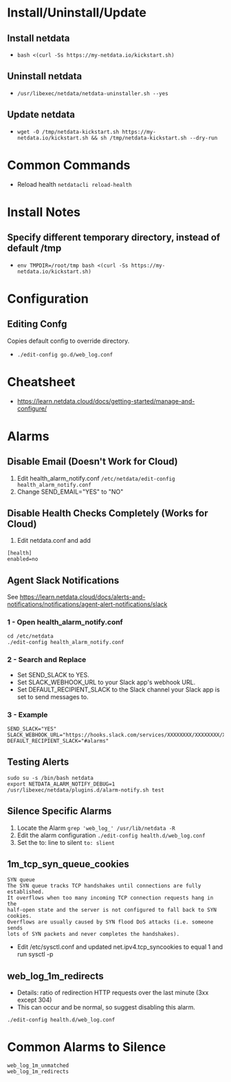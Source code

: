# Install/Uninstall/Update
## Install netdata
* ```bash <(curl -Ss https://my-netdata.io/kickstart.sh)```

## Uninstall netdata
* ```/usr/libexec/netdata/netdata-uninstaller.sh --yes```

## Update netdata
* ```wget -O /tmp/netdata-kickstart.sh https://my-netdata.io/kickstart.sh && sh /tmp/netdata-kickstart.sh --dry-run```

# Common Commands
* Reload health ```netdatacli reload-health```

# Install Notes
## Specify different temporary directory, instead of default /tmp
* ```env TMPDIR=/root/tmp bash <(curl -Ss https://my-netdata.io/kickstart.sh)```

# Configuration
## Editing Confg
Copies default config to override directory.
* ```./edit-config go.d/web_log.conf```

# Cheatsheet
* https://learn.netdata.cloud/docs/getting-started/manage-and-configure/

# Alarms

## Disable Email (Doesn't Work for Cloud)
1. Edit health_alarm_notify.conf
```/etc/netdata/edit-config health_alarm_notify.conf```
2. Change SEND_EMAIL="YES" to "NO"

## Disable Health Checks Completely (Works for Cloud)
1. Edit netdata.conf and add
```
[health]
enabled=no
```

## Agent Slack Notifications
See https://learn.netdata.cloud/docs/alerts-and-notifications/notifications/agent-alert-notifications/slack
### 1 - Open health_alarm_notify.conf
```
cd /etc/netdata
./edit-config health_alarm_notify.conf
```
### 2 - Search and Replace
* Set SEND_SLACK to YES.
* Set SLACK_WEBHOOK_URL to your Slack app's webhook URL.
* Set DEFAULT_RECIPIENT_SLACK to the Slack channel your Slack app is set to send messages to.

### 3 - Example
```
SEND_SLACK="YES"
SLACK_WEBHOOK_URL="https://hooks.slack.com/services/XXXXXXXX/XXXXXXXX/XXXXXXXXXXXXXXXXXXXXXXXXXXXXXXX" 
DEFAULT_RECIPIENT_SLACK="#alarms"
```

## Testing Alerts
```
sudo su -s /bin/bash netdata
export NETDATA_ALARM_NOTIFY_DEBUG=1
/usr/libexec/netdata/plugins.d/alarm-notify.sh test
```

## Silence Specific Alarms
1. Locate the Alarm
```grep 'web_log_' /usr/lib/netdata -R```
2. Edit the alarm configuration
```./edit-config health.d/web_log.conf```
3. Set the to: line to silent
```to: slient```

## 1m_tcp_syn_queue_cookies
```
SYN queue
The SYN queue tracks TCP handshakes until connections are fully established.
It overflows when too many incoming TCP connection requests hang in the
half-open state and the server is not configured to fall back to SYN cookies.
Overflows are usually caused by SYN flood DoS attacks (i.e. someone sends
lots of SYN packets and never completes the handshakes).
```
* Edit /etc/sysctl.conf and updated net.ipv4.tcp_syncookies to equal 1 and run sysctl -p

## web_log_1m_redirects
* Details: ratio of redirection HTTP requests over the last minute (3xx except 304)
* This can occur and be normal, so suggest disabling this alarm.
```
./edit-config health.d/web_log.conf
```

# Common Alarms to Silence
```
web_log_1m_unmatched
web_log_1m_redirects
```